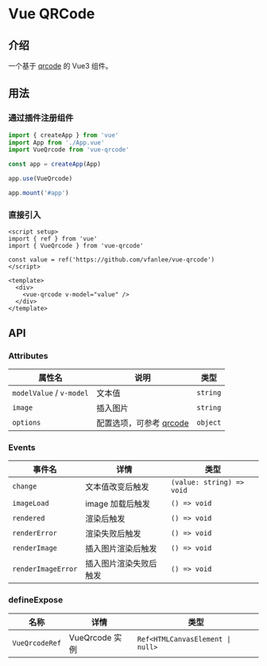 # Vue QRCode

## 介绍

一个基于 [qrcode](https://www.npmjs.com/package/qrcode) 的 Vue3 组件。

## 用法

### 通过插件注册组件

```js
import { createApp } from 'vue'
import App from './App.vue'
import VueQrcode from 'vue-qrcode'

const app = createApp(App)

app.use(VueQrcode)

app.mount('#app')
```

### 直接引入

```vue
<script setup>
import { ref } from 'vue'
import { VueQrcode } from 'vue-qrcode'

const value = ref('https://github.com/vfanlee/vue-qrcode')
</script>

<template>
  <div>
    <vue-qrcode v-model="value" />
  </div>
</template>
```

## API

### Attributes

| 属性名                   | 说明                                                                              | 类型     |
| ------------------------ | --------------------------------------------------------------------------------- | -------- |
| `modelValue` / `v-model` | 文本值                                                                            | `string` |
| `image`                  | 插入图片                                                                          | `string` |
| `options`                | 配置选项，可参考 [qrcode](https://github.com/soldair/node-qrcode#qr-code-options) | `object` |

### Events

| 事件名             | 详情                   | 类型                      |
| ------------------ | ---------------------- | ------------------------- |
| `change`           | 文本值改变后触发       | `(value: string) => void` |
| `imageLoad`        | image 加载后触发       | `() => void`              |
| `rendered`         | 渲染后触发             | `() => void`              |
| `renderError`      | 渲染失败后触发         | `() => void`              |
| `renderImage`      | 插入图片渲染后触发     | `() => void`              |
| `renderImageError` | 插入图片渲染失败后触发 | `() => void`              |

### defineExpose

| 名称           | 详情           | 类型                             |
| -------------- | -------------- | -------------------------------- |
| `VueQrcodeRef` | VueQrcode 实例 | `Ref<HTMLCanvasElement \| null>` |
